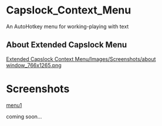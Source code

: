 # Capslock_Context_Menu
An AutoHotkey menu for working-playing with text

## About Extended Capslock Menu
[Extended Capslock Context Menu/Images/Screenshots/about window_766x1265.png](https://raw.githubusercontent.com/indigofairyx/Capslock_Context_Menu/main/Extended%20Capslock%20Context%20Menu/Images/Screenshots/about%20window_766x1265.png)

# Screenshots
[menu1](https://github.com/indigofairyx/Capslock_Context_Menu/blob/main/Extended%20Capslock%20Context%20Menu/Images/Screenshots/menus_caps_556x777.png)

coming soon...

